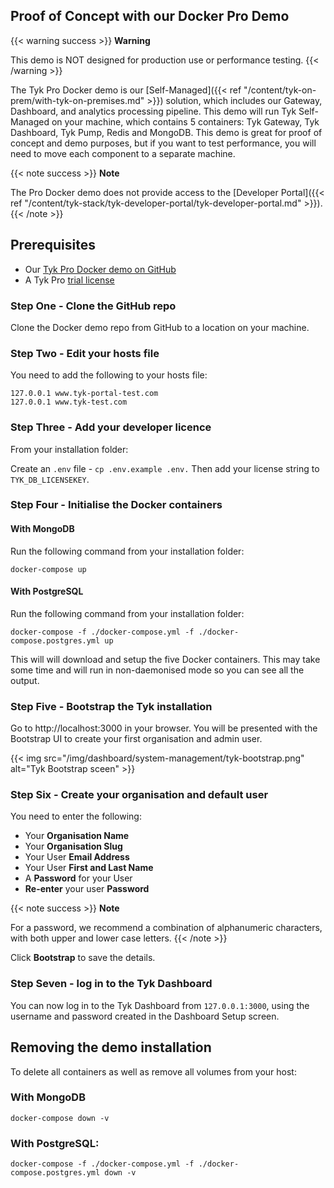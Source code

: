 ## Proof of Concept with our Docker Pro Demo

{{< warning success >}}
**Warning**  

This demo is NOT designed for production use or performance testing.
{{< /warning >}}


The Tyk Pro Docker demo is our [Self-Managed]({{< ref "/content/tyk-on-prem/with-tyk-on-premises.md" >}}) solution, which includes our Gateway, Dashboard, and analytics processing pipeline. This demo will run Tyk Self-Managed on your machine, which contains 5 containers: Tyk Gateway, Tyk Dashboard, Tyk Pump, Redis and MongoDB. This demo is great for proof of concept and demo purposes, but if you want to test performance, you will need to move each component to a separate machine.

{{< note success >}}
**Note**  

The Pro Docker demo does not provide access to the [Developer Portal]({{< ref "/content/tyk-stack/tyk-developer-portal/tyk-developer-portal.md" >}}).
{{< /note >}}

## Prerequisites

* Our [Tyk Pro Docker demo on GitHub](https://github.com/TykTechnologies/tyk-pro-docker-demo)
* A Tyk Pro [trial license](https://pages.tyk.io/get-started-with-tyk)

### Step One - Clone the GitHub repo

Clone the Docker demo repo from GitHub to a location on your machine.

### Step Two - Edit your hosts file

You need to add the following to your hosts file:

```{copy.Wrapper}
127.0.0.1 www.tyk-portal-test.com
127.0.0.1 www.tyk-test.com
```

### Step Three - Add your developer licence

From your installation folder:

Create an `.env` file - `cp .env.example .env.` Then add your license string to `TYK_DB_LICENSEKEY`.

### Step Four - Initialise the Docker containers

#### With MongoDB

Run the following command from your installation folder:

```{copy.Wrapper}
docker-compose up
```

#### With PostgreSQL

Run the following command from your installation folder:

```{copy.Wrapper}
docker-compose -f ./docker-compose.yml -f ./docker-compose.postgres.yml up
```

This will will download and setup the five Docker containers. This may take some time and will run in non-daemonised mode so you can see all the output.

### Step Five - Bootstrap the Tyk installation

Go to http://localhost:3000 in your browser. You will be presented with the Bootstrap UI to create your first organisation and admin user.

{{< img src="/img/dashboard/system-management/tyk-bootstrap.png" alt="Tyk Bootstrap sceen" >}}


### Step Six - Create your organisation and default user

You need to enter the following:

* Your **Organisation Name**
* Your **Organisation Slug**
* Your User **Email Address**
* Your User **First and Last Name**
* A **Password** for your User
* **Re-enter** your user **Password**

{{< note success >}}
**Note**  

For a password, we recommend a combination of alphanumeric characters, with both upper and lower case
letters.
{{< /note >}}


Click **Bootstrap** to save the details.

### Step Seven - log in to the Tyk Dashboard

You can now log in to the Tyk Dashboard from `127.0.0.1:3000`, using the username and password created in the Dashboard
Setup screen.

## Removing the demo installation

To delete all containers as well as remove all volumes from your host:

### With MongoDB

```
docker-compose down -v
```
### With PostgreSQL:

```
docker-compose -f ./docker-compose.yml -f ./docker-compose.postgres.yml down -v
```
